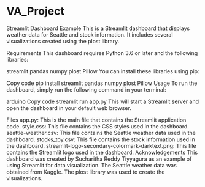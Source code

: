 # VA_Project
Streamlit Dashboard Example
This is a Streamlit dashboard that displays weather data for Seattle and stock information. It includes several visualizations created using the plost library.

Requirements
This dashboard requires Python 3.6 or later and the following libraries:

streamlit
pandas
numpy
plost
Pillow
You can install these libraries using pip:

Copy code
pip install streamlit pandas numpy plost Pillow
Usage
To run the dashboard, simply run the following command in your terminal:

arduino
Copy code
streamlit run app.py
This will start a Streamlit server and open the dashboard in your default web browser.

Files
app.py: This is the main file that contains the Streamlit application code.
style.css: This file contains the CSS styles used in the dashboard.
seattle-weather.csv: This file contains the Seattle weather data used in the dashboard.
stocks_toy.csv: This file contains the stock information used in the dashboard.
streamlit-logo-secondary-colormark-darktext.png: This file contains the Streamlit logo used in the dashboard.
Acknowledgements
This dashboard was created by Sucharitha Reddy Tiyyagura as an example of using Streamlit for data visualization. The Seattle weather data was obtained from Kaggle. The plost library was used to create the visualizations.
